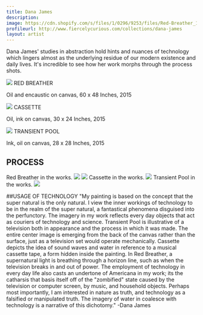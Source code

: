 ```yaml
---
title: Dana James
description: 
image: https://cdn.shopify.com/s/files/1/0296/9253/files/Red-Breather_1024x1024.jpg?321209120926537443
profileurl: http://www.fiercelycurious.com/collections/dana-james
layout: artist
---
```


Dana James' studies in abstraction hold hints and nuances of technology which lingers almost as the underlying residue of our modern existence and daily lives. It's incredible to see how her work morphs through the process shots.

![](https://cdn.shopify.com/s/files/1/0296/9253/files/Red-Breather_1024x1024.jpg?2224998223906529005)
RED BREATHER

Oil and encaustic on canvas, 60 x 48 Inches, 2015

![](https://cdn.shopify.com/s/files/1/0296/9253/files/Cassette_1024x1024.jpg?2224998223906529005)
CASSETTE

Oil, ink on canvas, 30 x 24 Inches, 2015

![](https://cdn.shopify.com/s/files/1/0296/9253/files/Transient-Pool_1024x1024.jpg?2224998223906529005)
TRANSIENT POOL

Ink, oil on canvas, 28 x 28 Inches, 2015 


## PROCESS

Red Breather in the works.
![](https://cdn.shopify.com/s/files/1/0296/9253/files/redbeatherprogressshot1.JPG?321209120926537443)
![](https://cdn.shopify.com/s/files/1/0296/9253/files/redbreatherprogresshot2.JPG?321209120926537443)
Cassette in the works.
![](https://cdn.shopify.com/s/files/1/0296/9253/files/casetteprogressshot.jpg?321209120926537443)
Transient Pool in the works.
![](https://cdn.shopify.com/s/files/1/0296/9253/files/TransietnPoolProgressShot.JPG?321209120926537443)

##USAGE OF TECHNOLOGY
"My painting is based on the concept that the super natural is the only natural. I view the inner workings of technology to be in the realm of the super natural, a fantastical phenomena disguised into the perfunctory. The imagery in my work reflects every day objects that act as couriers of technology and science. Transient Pool is illustrative of a television both in appearance and the process in which it was made. The entire center image is emerging from the back of the canvas rather than the surface, just as a television set would operate mechanically. Cassette depicts the idea of sound waves and water in reference to a musical cassette tape, a form hidden inside the painting. In Red Breather, a supernatural light is breathing through a horizon line, such as when the television breaks in and out of power. The employment of technology in every day life also casts an undertone of Americana in my work; its the catharsis that basis itself off of the "zombified" state caused by the television or computer screen, by music, and household objects. Perhaps most importantly, I am interested in nature as truth, and technology as a falsified or manipulated truth. The imagery of water in coalesce with technology is a narrative of this dichotomy." -Dana James

